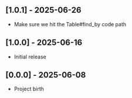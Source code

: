 ## [1.0.1] - 2025-06-26

- Make sure we hit the Table#find_by code path

## [1.0.0] - 2025-06-16

- Initial release

## [0.0.0] - 2025-06-08

- Project birth
